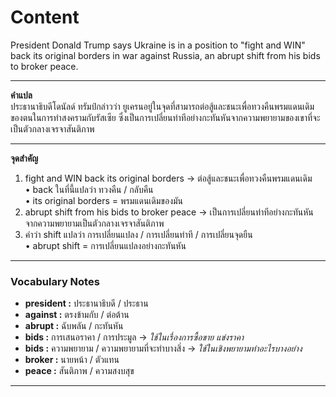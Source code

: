 # Content

President Donald Trump says Ukraine is in a position to "fight and WIN" back its original borders in war against Russia, an abrupt shift from his bids to broker peace.

---

**คำแปล**  
ประธานาธิบดีโดนัลด์ ทรัมป์กล่าวว่า ยูเครนอยู่ในจุดที่สามารถต่อสู้และชนะเพื่อทวงคืนพรมแดนเดิมของตนในการทำสงครามกับรัสเซีย ซึ่งเป็นการเปลี่ยนท่าทีอย่างกะทันหันจากความพยายามของเขาที่จะเป็นตัวกลางเจรจาสันติภาพ

---

**จุดสำคัญ**  
1. fight and WIN back its original borders → ต่อสู้และชนะเพื่อทวงคืนพรมแดนเดิม  
   • back ในที่นี้แปลว่า ทวงคืน / กลับคืน  
   • its original borders = พรมแดนเดิมของมัน  
2.	abrupt shift from his bids to broker peace → เป็นการเปลี่ยนท่าทีอย่างกะทันหันจากความพยายามเป็นตัวกลางเจรจาสันติภาพ
3. คำว่า shift แปลว่า การเปลี่ยนแปลง / การเปลี่ยนท่าที / การเปลี่ยนจุดยืน  
	• abrupt shift = การเปลี่ยนแปลงอย่างกะทันหัน

---

### Vocabulary Notes
- **president :** ประธานาธิบดี / ประธาน
- **against :** ตรงข้ามกับ / ต่อต้าน
- **abrupt :** ฉับพลัน / กะทันหัน
- **bids :** การเสนอราคา / การประมูล → *ใช้ในเรื่องการซื้อขาย แข่งราคา*
- **bids :** ความพยายาม / ความพยายามที่จะทำบางสิ่ง → *ใช้ในเชิงพยายามทำอะไรบางอย่าง*
- **broker :** นายหน้า / ตัวแทน
- **peace :** สันติภาพ / ความสงบสุข

---